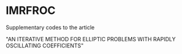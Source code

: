 # IMRFROC
Supplementary codes to the article 

"AN ITERATIVE METHOD FOR ELLIPTIC PROBLEMS WITH
RAPIDLY OSCILLATING COEFFICIENTS"

